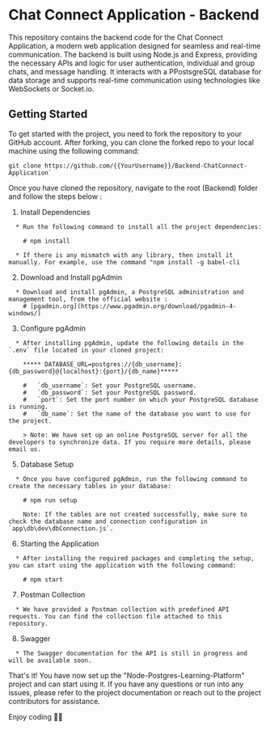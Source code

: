 
# Chat Connect Application - Backend

This repository contains the backend code for the Chat Connect Application, a modern web application designed for seamless and real-time communication. The backend is built using Node.js and Express, providing the necessary APIs and logic for user authentication, individual and group chats, and message handling. It interacts with a PPostsgreSQL database for data storage and supports real-time communication using technologies like WebSockets or Socket.io.

## Getting Started

To get started with the project, you need to fork the repository to your GitHub account. After forking, you can clone the forked repo to your local machine using the following command:
```console
git clone https://github.com/{{YourUsername}}/Backend-ChatConnect-Application` 
```

Once you have cloned the repository, navigate to the root (Backend) folder and follow the steps below :

1.  Install Dependencies
```console
  * Run the following command to install all the project dependencies:
    
    # npm install 
    
  * If there is any mismatch with any library, then install it manually. For example, use the command "npm install -g babel-cli
```
    
2.  Download and Install pgAdmin
```console
  * Download and install pgAdmin, a PostgreSQL administration and management tool, from the official website : 
    # [pgadmin.org](https://www.pgadmin.org/download/pgadmin-4-windows/)
```  
3.  Configure pgAdmin
```console
  * After installing pgAdmin, update the following details in the `.env` file located in your cloned project:
    
    ***** DATABASE_URL=postgres://{db_username}:{db_password}@{localhost}:{port}/{db_name}*****
    
    #   `db_username`: Set your PostgreSQL username.
    #   `db_password`: Set your PostgreSQL password.
    #   `port`: Set the port number on which your PostgreSQL database is running.
    #   `db_name`: Set the name of the database you want to use for the project.
    
    > Note: We have set up an online PostgreSQL server for all the developers to synchronize data. If you require more details, please email us.
```
5.  Database Setup
```console    
  * Once you have configured pgAdmin, run the following command to create the necessary tables in your database:
    
    # npm run setup 
    
    Note: If the tables are not created successfully, make sure to check the database name and connection configuration in `app\db\dev\dbConnection.js`.
```    
6.  Starting the Application
```console    
  * After installing the required packages and completing the setup, you can start using the application with the following command:
    
    # npm start 
```
    
7.  Postman Collection
```console    
  * We have provided a Postman collection with predefined API requests. You can find the collection file attached to this repository.
```   
8.  Swagger
```console     
  * The Swagger documentation for the API is still in progress and will be available soon.
```       

That's it! You have now set up the "Node-Postgres-Learning-Platform" project and can start using it. If you have any questions or run into any issues, please refer to the project documentation or reach out to the project contributors for assistance.

Enjoy coding 🙏🙏